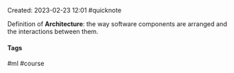 Created: 2023-02-23 12:01
#quicknote


Definition of **Architecture**: the way software components are arranged and the interactions between them.

#### Tags
#ml #course
